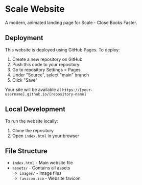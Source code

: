 # Scale Website

A modern, animated landing page for Scale - Close Books Faster.

## Deployment

This website is deployed using GitHub Pages. To deploy:

1. Create a new repository on GitHub
2. Push this code to your repository
3. Go to repository Settings > Pages
4. Under "Source", select "main" branch
5. Click "Save"

Your site will be available at `https://[your-username].github.io/[repository-name]`

## Local Development

To run the website locally:
1. Clone the repository
2. Open `index.html` in your browser

## File Structure

- `index.html` - Main website file
- `assets/` - Contains all assets
  - `images/` - Image files
  - `favicon.ico` - Website favicon 